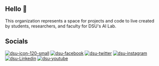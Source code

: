 ## Hello 👋
This organization represents a space for projects and code to live created by students, researchers, and faculty for DSU's AI Lab.
## Socials
[![dsu-icon-120-small](https://github.com/DSU-AI-Lab/.github/assets/28988269/781bf32e-c73a-4840-92c6-2348df475fb6)](https://dsu.edu/index.html)
[![dsu-facebook](https://github.com/DSU-AI-Lab/.github/assets/28988269/71817885-69e6-4df9-a1c8-4c3df58c4b72)](https://www.facebook.com/DakotaStateUniversity)
[![dsu-twitter](https://github.com/DSU-AI-Lab/.github/assets/28988269/633ff6fe-dbea-437a-86c7-6325b586e16a)](https://twitter.com/DakotaState)
[![dsu-instagram](https://github.com/DSU-AI-Lab/.github/assets/28988269/22b89ef6-b36b-44e6-9251-06d9b8e03208)](https://www.instagram.com/dakota_state/)
[![dsu-Linkedin](https://github.com/DSU-AI-Lab/.github/assets/28988269/e0fd1beb-6845-4ac2-9603-cbbd37057829)](https://www.linkedin.com/edu/school?id=19386)
[![dsu-youtube](https://github.com/DSU-AI-Lab/.github/assets/28988269/0c954285-ffda-4a4f-bcb7-017740e5f98f)](https://www.youtube.com/channel/UCuaN6eTifwbw9kIv4bOJ34g)

